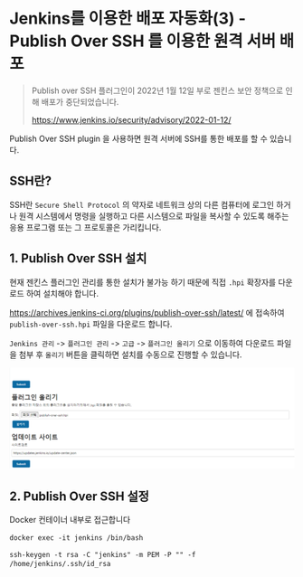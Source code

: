 # Jenkins를 이용한 배포 자동화(3) - Publish Over SSH 를 이용한 원격 서버 배포

> Publish over SSH 플러그인이 2022년 1월 12일 부로 젠킨스 보안 정책으로 인해 배포가 중단되었습니다.
>
> https://www.jenkins.io/security/advisory/2022-01-12/

Publish Over SSH plugin 을 사용하면 원격 서버에 SSH를 통한 배포를 할 수 있습니다.

## SSH란?

SSH란 `Secure Shell Protocol` 의 약자로 네트워크 상의 다른 컴퓨터에 로그인 하거나 원격 시스템에서 명령을 실행하고 다른 시스템으로 파일을 복사할 수 있도록 해주는 응용 프로그램 또는 그
프로토콜은 가리킵니다.

## 1. Publish Over SSH 설치

현재 젠킨스 플러그인 관리를 통한 설치가 불가능 하기 때문에 직접 `.hpi` 확장자를 다운로드 하여 설치해야 합니다.

https://archives.jenkins-ci.org/plugins/publish-over-ssh/latest/ 에 접속하여 `publish-over-ssh.hpi` 파일을 다운로드 합니다.

`Jenkins 관리` -> `플러그인 관리` -> `고급` -> `플러그인 올리기` 으로 이동하여 다운로드 파일을 첨부 후 `올리기` 버튼을 클릭하면 설치를 수동으로 진행할 수 있습니다.

![hpi.png](hpi.png)

## 2. Publish Over SSH 설정

Docker 컨테이너 내부로 접근합니다

```
docker exec -it jenkins /bin/bash
```

```
ssh-keygen -t rsa -C "jenkins" -m PEM -P "" -f /home/jenkins/.ssh/id_rsa
```